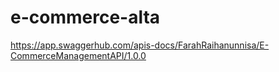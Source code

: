 # e-commerce-alta

https://app.swaggerhub.com/apis-docs/FarahRaihanunnisa/E-CommerceManagementAPI/1.0.0